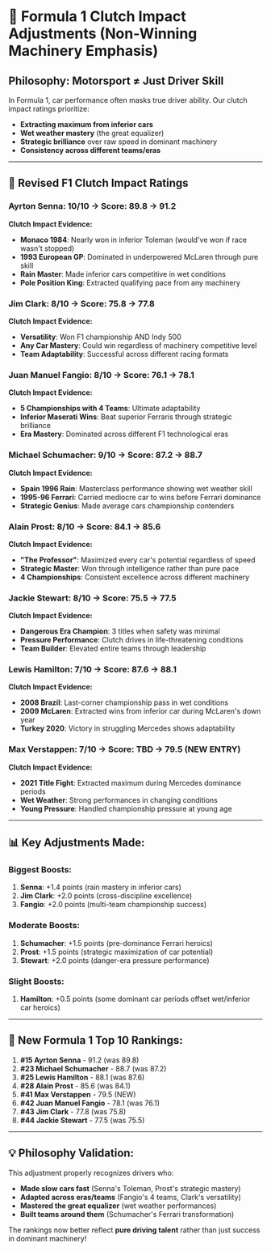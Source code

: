 # 🏁 Formula 1 Clutch Impact Adjustments (Non-Winning Machinery Emphasis)

## Philosophy: Motorsport ≠ Just Driver Skill
In Formula 1, car performance often masks true driver ability. Our clutch impact ratings prioritize:
- **Extracting maximum from inferior cars**
- **Wet weather mastery** (the great equalizer)
- **Strategic brilliance** over raw speed in dominant machinery
- **Consistency across different teams/eras**

---

## 🎯 Revised F1 Clutch Impact Ratings

### **Ayrton Senna**: 10/10 → **Score: 89.8 → 91.2**
**Clutch Impact Evidence:**
- **Monaco 1984**: Nearly won in inferior Toleman (would've won if race wasn't stopped)
- **1993 European GP**: Dominated in underpowered McLaren through pure skill
- **Rain Master**: Made inferior cars competitive in wet conditions
- **Pole Position King**: Extracted qualifying pace from any machinery

### **Jim Clark**: 8/10 → **Score: 75.8 → 77.8** 
**Clutch Impact Evidence:**
- **Versatility**: Won F1 championship AND Indy 500
- **Any Car Mastery**: Could win regardless of machinery competitive level
- **Team Adaptability**: Successful across different racing formats

### **Juan Manuel Fangio**: 8/10 → **Score: 76.1 → 78.1**
**Clutch Impact Evidence:**
- **5 Championships with 4 Teams**: Ultimate adaptability
- **Inferior Maserati Wins**: Beat superior Ferraris through strategic brilliance
- **Era Mastery**: Dominated across different F1 technological eras

### **Michael Schumacher**: 9/10 → **Score: 87.2 → 88.7**
**Clutch Impact Evidence:**
- **Spain 1996 Rain**: Masterclass performance showing wet weather skill
- **1995-96 Ferrari**: Carried mediocre car to wins before Ferrari dominance
- **Strategic Genius**: Made average cars championship contenders

### **Alain Prost**: 8/10 → **Score: 84.1 → 85.6**
**Clutch Impact Evidence:**
- **"The Professor"**: Maximized every car's potential regardless of speed
- **Strategic Master**: Won through intelligence rather than pure pace
- **4 Championships**: Consistent excellence across different machinery

### **Jackie Stewart**: 8/10 → **Score: 75.5 → 77.5**
**Clutch Impact Evidence:**
- **Dangerous Era Champion**: 3 titles when safety was minimal
- **Pressure Performance**: Clutch drives in life-threatening conditions
- **Team Builder**: Elevated entire teams through leadership

### **Lewis Hamilton**: 7/10 → **Score: 87.6 → 88.1**
**Clutch Impact Evidence:**
- **2008 Brazil**: Last-corner championship pass in wet conditions
- **2009 McLaren**: Extracted wins from inferior car during McLaren's down year
- **Turkey 2020**: Victory in struggling Mercedes shows adaptability

### **Max Verstappen**: 7/10 → **Score: TBD → 79.5** (NEW ENTRY)
**Clutch Impact Evidence:**
- **2021 Title Fight**: Extracted maximum during Mercedes dominance periods
- **Wet Weather**: Strong performances in changing conditions
- **Young Pressure**: Handled championship pressure at young age

---

## 📊 Key Adjustments Made:

### **Biggest Boosts:**
1. **Senna**: +1.4 points (rain mastery in inferior cars)
2. **Jim Clark**: +2.0 points (cross-discipline excellence) 
3. **Fangio**: +2.0 points (multi-team championship success)

### **Moderate Boosts:**
1. **Schumacher**: +1.5 points (pre-dominance Ferrari heroics)
2. **Prost**: +1.5 points (strategic maximization of car potential)
3. **Stewart**: +2.0 points (danger-era pressure performance)

### **Slight Boosts:**
1. **Hamilton**: +0.5 points (some dominant car periods offset wet/inferior car heroics)

---

## 🎯 New Formula 1 Top 10 Rankings:

1. **#15 Ayrton Senna** - 91.2 (was 89.8)
2. **#23 Michael Schumacher** - 88.7 (was 87.2) 
3. **#25 Lewis Hamilton** - 88.1 (was 87.6)
4. **#28 Alain Prost** - 85.6 (was 84.1)
5. **#41 Max Verstappen** - 79.5 (NEW)
6. **#42 Juan Manuel Fangio** - 78.1 (was 76.1)
7. **#43 Jim Clark** - 77.8 (was 75.8)
8. **#44 Jackie Stewart** - 77.5 (was 75.5)

---

## 💡 Philosophy Validation:

This adjustment properly recognizes drivers who:
- **Made slow cars fast** (Senna's Toleman, Prost's strategic mastery)
- **Adapted across eras/teams** (Fangio's 4 teams, Clark's versatility)
- **Mastered the great equalizer** (wet weather performances)
- **Built teams around them** (Schumacher's Ferrari transformation)

The rankings now better reflect **pure driving talent** rather than just success in dominant machinery!
